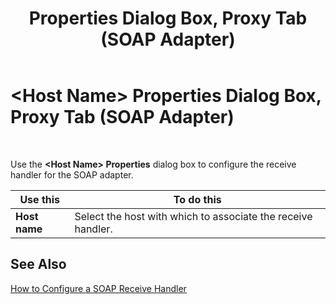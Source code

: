 ﻿---
title: <Host Name> Properties Dialog Box, Proxy Tab (SOAP Adapter)
TOCTitle: <Host Name> Properties Dialog Box, Proxy Tab (SOAP Adapter)
ms:assetid: b0340493-5b77-4aef-b143-859cf770af26
ms:mtpsurl: https://msdn.microsoft.com/en-us/library/Aa578117(v=BTS.80)
ms:contentKeyID: 51530573
ms.date: 08/30/2017
mtps_version: v=BTS.80
f1_keywords:
- bts10.adaptors.soap.props
---

# \<Host Name\> Properties Dialog Box, Proxy Tab (SOAP Adapter)

 

Use the **\<Host Name\> Properties** dialog box to configure the receive handler for the SOAP adapter.

<table>
<thead>
<tr class="header">
<th>Use this</th>
<th>To do this</th>
</tr>
</thead>
<tbody>
<tr class="odd">
<td><strong>Host name</strong></td>
<td>Select the host with which to associate the receive handler.</td>
</tr>
</tbody>
</table>


## See Also

[How to Configure a SOAP Receive Handler](https://msdn.microsoft.com/en-us/library/aa561525\(v=bts.80\))

